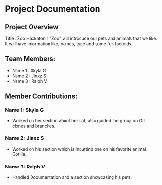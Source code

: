 # Project Documentation

## Project Overview

Title : Zoo
    Hackaton 1 "Zoo" will introduce our pets and animals that we like. It will have information like, names, type and some fun factoids.

## Team Members:

-   Name 1 : Skyla G
-   Name 2 : Jinxz S
-   Name 3 : Ralph V

## Member Contributions:

### Name 1: Skyla G

-   Worked on her section about her cat, also guided the group on GIT clones and branches.

### Name 2: Jinxz S

-   Worked on his section which is inputting one on his favorite animal, Gorilla.

### Name 3: Ralph V

-   Handled Documentation and a section showcasing his pets.
